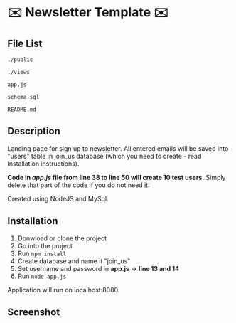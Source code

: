 :envelope: Newsletter Template :envelope:
===

File List
---
```
./public

./views

app.js

schema.sql

README.md
```

Description
---
Landing page for sign up to newsletter.
All entered emails will be saved into "users" table in join_us database (which you need to create - read Installation instructions).

**Code in *app.js* file from line 38 to line 50 will create 10 test users.**
Simply delete that part of the code if you do not need it.

Created using NodeJS and MySql.

Installation
---
1. Donwload or clone the project
2. Go into the project
3. Run `npm install`
4. Create database and name it "join_us"
5. Set username and password in **app.js** -> **line 13 and 14**
6. Run `node app.js`

Application will run on localhost:8080.

Screenshot
---

